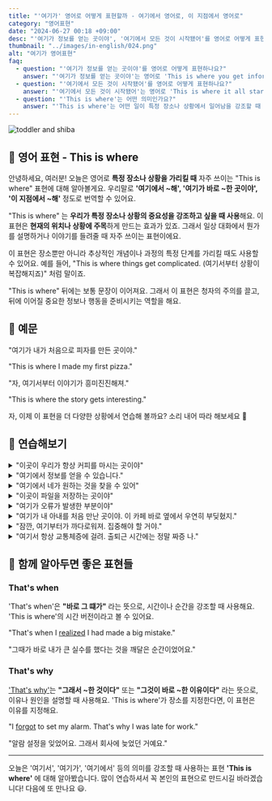 ```yaml
---
title: "'여기가' 영어로 어떻게 표현할까 - 여기에서 영어로, 이 지점에서 영어로"
category: "영어표현"
date: "2024-06-27 00:18 +09:00"
desc: "'여기가 정보를 얻는 곳이야', '여기에서 모든 것이 시작됐어'를 영어로 어떻게 표현하면 좋을까요? '여기가 우리가 처음 만난 곳이야', '여기서 모든 것이 시작됐어' 등을 영어로 표현하는 법을 배워봅시다. 다양한 예문을 통해서 연습하고 본인의 표현으로 만들어 보세요."
thumbnail: "../images/in-english/024.png"
alt: "여기가 영어표현"
faq:
  - question: "'여기가 정보를 얻는 곳이야'를 영어로 어떻게 표현하나요?"
    answer: "'여기가 정보를 얻는 곳이야'는 영어로 'This is where you get information'으로 표현할 수 있습니다. 이 표현은 특정 장소에서 어떤 일이 일어남을 강조할 때 사용됩니다."
  - question: "'여기에서 모든 것이 시작됐어'를 영어로 어떻게 표현하나요?"
    answer: "'여기에서 모든 것이 시작됐어'는 영어로 'This is where it all started'로 표현할 수 있습니다. 이 표현은 특정 장소나 상황에서 중요한 일이 시작됨을 강조할 때 사용됩니다."
  - question: "'This is where'는 어떤 의미인가요?"
    answer: "'This is where'는 어떤 일이 특정 장소나 상황에서 일어남을 강조할 때 사용되는 표현입니다. 사건이나 행동이 일어나는 지점을 정확히 지적하는 느낌을 담고 있어서 상황을 명확히 설명할 때 매우 유용합니다."
---
```


![toddler and shiba](../images/in-english/024-1.avif)

## 🌟 영어 표현 - This is where

안녕하세요, 여러분! 오늘은 영어로 **특정 장소나 상황을 가리킬 때** 자주 쓰이는 "This is where" 표현에 대해 알아볼게요. 우리말로 **'여기에서 ~해', '여기가 바로 ~한 곳이야', '이 지점에서 ~해'** 정도로 번역할 수 있어요.

"This is where" 는 **우리가 특정 장소나 상황의 중요성을 강조하고 싶을 때 사용**해요. 이 표현은 **현재의 위치나 상황에 주목**하게 만드는 효과가 있죠. 그래서 일상 대화에서 뭔가를 설명하거나 이야기를 들려줄 때 자주 쓰이는 표현이에요.

이 표현은 장소뿐만 아니라 추상적인 개념이나 과정의 특정 단계를 가리킬 때도 사용할 수 있어요. 예를 들어, "This is where things get complicated. (여기서부터 상황이 복잡해지죠)" 처럼 말이죠.

"This is where" 뒤에는 보통 문장이 이어져요. 그래서 이 표현은 청자의 주의를 끌고, 뒤에 이어질 중요한 정보나 행동을 준비시키는 역할을 해요.

<script async src="https://pagead2.googlesyndication.com/pagead/js/adsbygoogle.js?client=ca-pub-1465612013356152"
     crossorigin="anonymous"></script>
<!-- engple-horizontal-ad -->

<ins class="adsbygoogle"
     style="display:block"
     data-ad-client="ca-pub-1465612013356152"
     data-ad-slot="2106896038"
     data-ad-format="auto"
     data-full-width-responsive="true"></ins>

<script>
     (adsbygoogle = window.adsbygoogle || []).push({});
</script>

## 📖 예문

"여기가 내가 처음으로 피자를 만든 곳이야."

"This is where I made my first pizza."

"자, 여기서부터 이야기가 흥미진진해져."

"This is where the story gets interesting."

자, 이제 이 표현을 더 다양한 상황에서 연습해 볼까요? 소리 내어 따라 해보세요 🚀

## 💬 연습해보기

<details>
<summary>"이곳이 우리가 항상 커피를 마시는 곳이야"</summary>
<span>"This is where we always get coffee."</span>
</details>

<details>
<summary>"여기에서 정보를 얻을 수 있습니다."</summary>
<span>"This is where you get the information from."</span>
</details>

<details>
<summary>"여기에서 네가 원하는 것을 찾을 수 있어"</summary>
<span>"This is where you can find what you need."</span>
</details>

<details>
<summary>"이곳이 파일을 저장하는 곳이야"</summary>
<span>"This is where you save the files."</span>
</details>

<details>
<summary>"여기가 오류가 발생한 부분이야"</summary>
<span>"This is where the error occurred."</span>
</details>

<details>
<summary>"여기가 내 아내를 처음 만난 곳이야. 이 카페 바로 옆에서 우연히 부딪혔지."</summary>
<span>"This is where I first met my wife. We bumped into each other right by this coffee shop."</span>
</details>

<details>
<summary>"잠깐, 여기부터가 까다로워져. 집중해야 할 거야."</summary>
<span>"Hang on, this is where things get tricky. You'll need to <a href="/blog/소금-양에-신경써야해-영어표현/">pay close attention.</a>"</span>
</details>

<details>
<summary>"여기서 항상 교통체증에 걸려. 출퇴근 시간에는 정말 짜증 나."</summary>
<span>"This is where I always get stuck in traffic. It's such a pain during rush hour."</span>
</details>

## 🤝 함께 알아두면 좋은 표현들

### That's when

'That's when'은 **"바로 그 떄가"** 라는 뜻으로, 시간이나 순간을 강조할 때 사용해요. 'This is where'의 시간 버전이라고 볼 수 있어요.

"That's when I [realized](/blog/in-english/166.realize/) I had made a big mistake."

"그때가 바로 내가 큰 실수를 했다는 것을 깨달은 순간이었어요."

### That's why

['That's why'](/blog/in-english/116.that-is-why/)는 **"그래서 ~한 것이다"** 또는 **"그것이 바로 ~한 이유이다"** 라는 뜻으로, 이유나 원인을 설명할 때 사용해요. 'This is where'가 장소를 지정한다면, 이 표현은 이유를 지정해요.

"I [forgot](/blog/in-english/023.forget/) to set my alarm. That's why I was late for work."

"알람 설정을 잊었어요. 그래서 회사에 늦었던 거예요."

---

오늘은 '여기서', '여기가', '여기에서' 등의 의미를 강조할 때 사용하는 표현 **'This is where'** 에 대해 알아봤습니다. 많이 연습하셔서 꼭 본인의 표현으로 만드시길 바라겠습니다! 다음에 또 만나요 😃.
